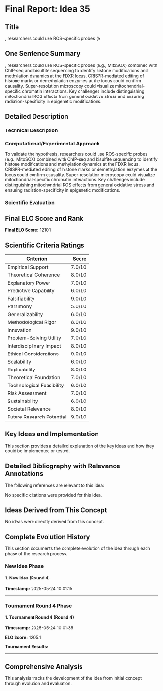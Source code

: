 # Final Report: Idea 35

## Title

, researchers could use ROS-specific probes (e

## One Sentence Summary

, researchers could use ROS-specific probes (e.g., MitoSOX) combined with ChIP-seq and bisulfite sequencing to identify histone modifications and methylation dynamics at the FDXR locus. CRISPR-mediated editing of histone marks or demethylation enzymes at the locus could confirm causality. Super-resolution microscopy could visualize mitochondrial-specific chromatin interactions. Key challenges include distinguishing mitochondrial ROS effects from general oxidative stress and ensuring radiation-specificity in epigenetic modifications.

## Detailed Description

### Technical Description



### Computational/Experimental Approach

To validate the hypothesis, researchers could use ROS-specific probes (e.g., MitoSOX) combined with ChIP-seq and bisulfite sequencing to identify histone modifications and methylation dynamics at the FDXR locus. CRISPR-mediated editing of histone marks or demethylation enzymes at the locus could confirm causality. Super-resolution microscopy could visualize mitochondrial-specific chromatin interactions. Key challenges include distinguishing mitochondrial ROS effects from general oxidative stress and ensuring radiation-specificity in epigenetic modifications.

### Scientific Evaluation




## Final ELO Score and Rank

**Final ELO Score:** 1210.1

## Scientific Criteria Ratings

| Criterion | Score |
|---|---:|
| Empirical Support | 7.0/10 |
| Theoretical Coherence | 8.0/10 |
| Explanatory Power | 7.0/10 |
| Predictive Capability | 6.0/10 |
| Falsifiability | 9.0/10 |
| Parsimony | 5.0/10 |
| Generalizability | 6.0/10 |
| Methodological Rigor | 8.0/10 |
| Innovation | 9.0/10 |
| Problem-Solving Utility | 7.0/10 |
| Interdisciplinary Impact | 8.0/10 |
| Ethical Considerations | 9.0/10 |
| Scalability | 6.0/10 |
| Replicability | 8.0/10 |
| Theoretical Foundation | 7.0/10 |
| Technological Feasibility | 6.0/10 |
| Risk Assessment | 7.0/10 |
| Sustainability | 6.0/10 |
| Societal Relevance | 8.0/10 |
| Future Research Potential | 9.0/10 |

## Key Ideas and Implementation

This section provides a detailed explanation of the key ideas and how they could be implemented or tested.


## Detailed Bibliography with Relevance Annotations

The following references are relevant to this idea:

No specific citations were provided for this idea.


## Ideas Derived from This Concept

No ideas were directly derived from this concept.

## Complete Evolution History

This section documents the complete evolution of the idea through each phase of the research process.

### New Idea Phase

#### 1. New Idea (Round 4)
**Timestamp:** 2025-05-24 10:01:15



---

### Tournament Round 4 Phase

#### 1. Tournament Round 4 (Round 4)
**Timestamp:** 2025-05-24 10:01:35

**ELO Score:** 1205.1

**Tournament Results:**



---

## Comprehensive Analysis

This analysis tracks the development of the idea from initial concept through evolution and evaluation.

